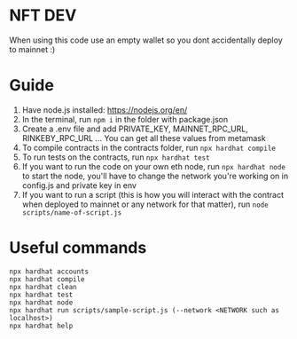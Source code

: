 # NFT DEV

When using this code use an empty wallet so you dont accidentally deploy to mainnet :)

# Guide
1. Have node.js installed: https://nodejs.org/en/
2. In the terminal, run ```npm i``` in the folder with package.json
3. Create a .env file and add PRIVATE_KEY, MAINNET_RPC_URL, RINKEBY_RPC_URL ... You can get all these values from metamask
4. To compile contracts in the contracts folder, run ```npx hardhat compile```
5. To run tests on the contracts, run ```npx hardhat test```
6. If you want to run the code on your own eth node, run ```npx hardhat node``` to start the node, you'll have to change the network you're working on in config.js and private key in env
7. If you want to run a script (this is how you will interact with the contract when deployed to mainnet or any network for that matter), run ```node scripts/name-of-script.js```

# Useful commands

```shell
npx hardhat accounts
npx hardhat compile
npx hardhat clean
npx hardhat test
npx hardhat node
npx hardhat run scripts/sample-script.js (--network <NETWORK such as localhost>)
npx hardhat help
```
